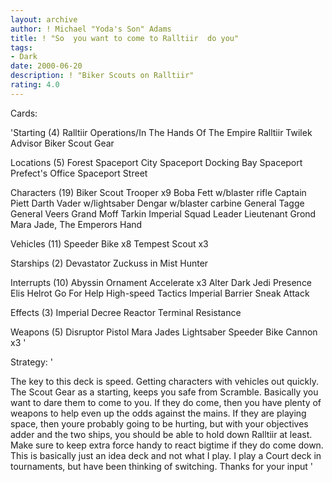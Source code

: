 ```yaml
---
layout: archive
author: ! Michael "Yoda's Son" Adams
title: ! "So  you want to come to Ralltiir  do you"
tags:
- Dark
date: 2000-06-20
description: ! "Biker Scouts on Ralltiir"
rating: 4.0
---
```

Cards: 

'Starting (4)
Ralltiir Operations/In The Hands Of The Empire
Ralltiir
Twilek Advisor
Biker Scout Gear


Locations (5)
Forest
Spaceport City
Spaceport Docking Bay
Spaceport Prefect's Office
Spaceport Street

Characters (19)
Biker Scout Trooper  x9
Boba Fett w/blaster rifle
Captain Piett
Darth Vader w/lightsaber
Dengar w/blaster carbine
General Tagge
General Veers
Grand Moff Tarkin
Imperial Squad Leader
Lieutenant Grond
Mara Jade, The Emperors Hand

Vehicles (11)
Speeder Bike  x8
Tempest Scout  x3

Starships (2)
Devastator
Zuckuss in Mist Hunter

Interrupts (10)
Abyssin Ornament
Accelerate  x3
Alter
Dark Jedi Presence
Elis Helrot
Go For Help
High-speed Tactics
Imperial Barrier
Sneak Attack

Effects (3)
Imperial Decree
Reactor Terminal
Resistance

Weapons (5)
Disruptor Pistol
Mara Jades Lightsaber
Speeder Bike Cannon  x3
'

Strategy: '

The key to this deck is speed.  Getting characters with vehicles out quickly.  The Scout Gear as a starting, keeps you safe from Scramble.	Basically you want to dare them to come to you.  If they do come, then you have plenty of weapons to help even up the odds against the mains.  If they are playing space, then youre probably going to be hurting, but with your objectives adder and the two ships, you should be able to hold down Ralltiir at least.  Make sure to keep extra force handy to react bigtime if they do come down.
This is basically just an idea deck and not what I play.  I play a Court deck in tournaments, but have been thinking of switching.  Thanks for your input
'
